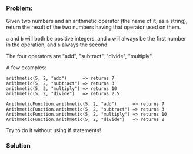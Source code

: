 ### Problem:
<p>Given two numbers and an arithmetic operator (the name of it, as a string), return the result of the two numbers having that operator used on them. </p>
<p><code>a</code> and <code>b</code> will both be positive integers, and <code>a</code> will always be the first number in the operation, and <code>b</code> always the second.</p>
<p>The four operators are &quot;add&quot;, &quot;subtract&quot;, &quot;divide&quot;, &quot;multiply&quot;. </p>
<p>A few examples: </p>
<pre><code class="language-javascript">arithmetic(<span class="hljs-number">5</span>, <span class="hljs-number">2</span>, <span class="hljs-string">&quot;add&quot;</span>)      =&gt; returns <span class="hljs-number">7</span>
arithmetic(<span class="hljs-number">5</span>, <span class="hljs-number">2</span>, <span class="hljs-string">&quot;subtract&quot;</span>) =&gt; returns <span class="hljs-number">3</span>
arithmetic(<span class="hljs-number">5</span>, <span class="hljs-number">2</span>, <span class="hljs-string">&quot;multiply&quot;</span>) =&gt; returns <span class="hljs-number">10</span>
arithmetic(<span class="hljs-number">5</span>, <span class="hljs-number">2</span>, <span class="hljs-string">&quot;divide&quot;</span>)   =&gt; returns <span class="hljs-number">2.5</span></code></pre>
<pre style="display: none;"><code class="language-haskell"><span class="hljs-comment">-- In Haskell:</span>

<span class="hljs-comment">-- 1. The operation is defined as</span>
<span class="hljs-class"><span class="hljs-keyword">data</span> <span class="hljs-type">Operation</span> = <span class="hljs-type">Add</span> | <span class="hljs-type">Divide</span> | <span class="hljs-type">Multiply</span> | <span class="hljs-type">Subtract</span> <span class="hljs-keyword">deriving</span> (<span class="hljs-type">Eq</span>, <span class="hljs-type">Show</span>, <span class="hljs-type">Enum</span>, <span class="hljs-type">Bounded</span>)</span>

<span class="hljs-comment">-- 2. The arithmetic function as </span>
<span class="hljs-title">arithmetic</span> :: <span class="hljs-type">Double</span> -&gt; <span class="hljs-type">Double</span> -&gt; <span class="hljs-type">Operation</span> -&gt; <span class="hljs-type">Double</span>
<span class="hljs-title">arithmetic</span> :: <span class="hljs-type">Fractional</span> a =&gt; a -&gt; a -&gt; <span class="hljs-type">Operation</span> -&gt; a</code></pre>
<pre style="display: none;"><code class="language-csharp">Kata.Arithmetic(<span class="hljs-number">5</span>, <span class="hljs-number">2</span>, <span class="hljs-string">&quot;add&quot;</span>)      =&gt; <span class="hljs-number">7</span>
Kata.Arithmetic(<span class="hljs-number">5</span>, <span class="hljs-number">2</span>, <span class="hljs-string">&quot;subtract&quot;</span>) =&gt; <span class="hljs-number">3</span>
Kata.Arithmetic(<span class="hljs-number">5</span>, <span class="hljs-number">2</span>, <span class="hljs-string">&quot;multiply&quot;</span>) =&gt; <span class="hljs-number">10</span>
Kata.Arithmetic(<span class="hljs-number">5</span>, <span class="hljs-number">2</span>, <span class="hljs-string">&quot;divide&quot;</span>)   =&gt; <span class="hljs-number">2.5</span></code></pre>
<pre><code class="language-javascript">ArithmeticFunction.arithmetic(<span class="hljs-number">5</span>, <span class="hljs-number">2</span>, <span class="hljs-string">&quot;add&quot;</span>)      =&gt; returns <span class="hljs-number">7</span>
ArithmeticFunction.arithmetic(<span class="hljs-number">5</span>, <span class="hljs-number">2</span>, <span class="hljs-string">&quot;subtract&quot;</span>) =&gt; returns <span class="hljs-number">3</span>
ArithmeticFunction.arithmetic(<span class="hljs-number">5</span>, <span class="hljs-number">2</span>, <span class="hljs-string">&quot;multiply&quot;</span>) =&gt; returns <span class="hljs-number">10</span>
ArithmeticFunction.arithmetic(<span class="hljs-number">5</span>, <span class="hljs-number">2</span>, <span class="hljs-string">&quot;divide&quot;</span>)   =&gt; returns <span class="hljs-number">2</span></code></pre>
<pre style="display: none;"><code class="language-go">Arithmetic(<span class="hljs-number">5</span>, <span class="hljs-number">2</span>, <span class="hljs-string">&quot;add&quot;</span>)      =&gt; returns <span class="hljs-number">7</span>
Arithmetic(<span class="hljs-number">5</span>, <span class="hljs-number">2</span>, <span class="hljs-string">&quot;subtract&quot;</span>) =&gt; returns <span class="hljs-number">3</span>
Arithmetic(<span class="hljs-number">5</span>, <span class="hljs-number">2</span>, <span class="hljs-string">&quot;multiply&quot;</span>) =&gt; returns <span class="hljs-number">10</span>
Arithmetic(<span class="hljs-number">5</span>, <span class="hljs-number">2</span>, <span class="hljs-string">&quot;divide&quot;</span>)   =&gt; returns <span class="hljs-number">2</span></code></pre>
<p>Try to do it without using if statements!</p>

### Solution